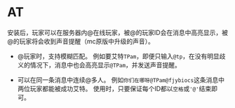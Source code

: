 # AT
安装后，玩家可以在服务器内@在线玩家，被@的玩家ID会在消息中高亮显示，被@的玩家将会收到声音提醒（mc原版中升级的声音）。

+ @玩家时，支持模糊匹配。
例如要艾特`TPam`，即便只输入`@tp`，在没有明显歧义的情况下，消息中也会高亮显示`@TPam`，并发送声音提醒。

+ 可以在同一条消息中连续@多人。
例如`你们在哪呀@TPam@fjybiocs`这条消息中两位玩家都能被成功艾特。
使用时，只要保证每个ID都以`空格`或`'@'`结束即可。
